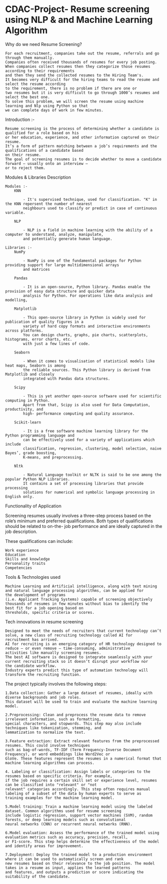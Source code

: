 # CDAC-Project- Resume screening using NLP & and Machine Learning Algorithm 

Why do we need Resume Screening?

    For each recruitment, companies take out the resume, referrals and go through them manually.
    Companies often received thousands of resumes for every job posting.
    When companies collect resumes then they categorize those resumes according to their requirements 
    and then they send the collected resumes to the Hiring Team's.
    It becomes very difficult for the hiring teams to read the resume and select the resume according 
    to the requirement, there is no problem if there are one or 
    two resumes but it is very difficult to go through 1000’s resumes and select the best one.
    To solve this problem, we will screen the resume using machine learning and Nlp using Python so that
    we can complete days of work in few minutes.

Introduction :-

    Resume screening is the process of determining whether a candidate is qualified for a role based on his 
    or her education, experience, and other information captured on their resume.
    It’s a form of pattern matching between a job’s requirements and the qualifications of a candidate based 
    on their resume.
    The goal of screening resumes is to decide whether to move a candidate forward – usually onto an interview – 
    or to reject them.


Modules & Libraries Description

    Modules :-
        KNN

            - It's supervised technique, used for classification. "K" in the KNN repersent the number of nearest 
            neighbours used to classify or predict in case of continuous variable.

        NLP

            - NLP is a field in machine learning with the ability of a computer to understand, analyze, manipulate, 
            and potentially generate human language.

    Libraries :-
        NumPy

            - NumPy is one of the fundamental packages for Python providing support for large multidimensional arrays 
            and matrices

        Pandas

            - It is an open-source, Python library. Pandas enable the provision of easy data structure and quicker data 
            analysis for Python. For operations like data analysis and modelling, 

        Matplotlib

            - This open-source library in Python is widely used for publication of quality figures in a
            variety of hard copy formats and interactive environments across platforms.
            You can design charts, graphs, pie charts, scatterplots, histograms, error charts, etc. 
            with just a few lines of code.

        Seaborn

            - When it comes to visualisation of statistical models like heat maps, Seaborn is among 
            the reliable sources. This Python library is derived from Matplotlib and closely
            integrated with Pandas data structures.

        Scipy

            - This is yet another open-source software used for scientific computing in Python. 
            Apart from that, Scipy is also used for Data Computation, productivity, and 
            high- performance computing and quality assurance.

        Scikit-learn

            - It is a free software machine learning library for the Python programming language and 
            can be effectively used for a variety of applications which include 
            classification, regression, clustering, model selection, naive Bayes’, grade boosting,
            K-means, and preprocessing.

        Nltk

            - Natural Language toolkit or NLTK is said to be one among the popular Python NLP Libraries. 
            It contains a set of processing libraries that provide processing 
            solutions for numerical and symbolic language processing in English only.

Functionality of Application

Screening resumes usually involves a three-step process based on the role’s minimum and preferred qualifications.
Both types of qualifications should be related to on-the- job performance and are ideally captured in the job description.

These qualifications can include:

    Work experience
    Education
    Skills and knowledge
    Personality traits
    Competencies

Tools & Technologies used

    Machine Learning and Artificial intelligence, along with text mining and natural language processing algorithms, can be applied for 
    the development of programs 
    (i.e. Applicant Tracking Systems) capable of screening objectively thousands of resumes in few minutes without bias to identify the 
    best fit for a job opening based on 
    thresholds, specific criteria or scores.

Tech innovations in resume screening

    Designed to meet the needs of recruiters that current technology can’t solve, a new class of recruiting technology called AI for 
    recruitment has arrived.
    AI for recruiting is an emerging category of HR technology designed to reduce — or even remove — time-consuming, administrative 
    activities like manually screening resumes.
    The best AI software is designed to integrate seamlessly with your current recruiting stack so it doesn’t disrupt your workflow nor
    the candidate workflow.
    Industry experts predict this type of automation technology will transform the recruiting function.


The project typically involves the following steps:

    1.Data collection: Gather a large dataset of resumes, ideally with diverse backgrounds and job roles. 
    This dataset will be used to train and evaluate the machine learning model.

    2.Preprocessing: Clean and preprocess the resume data to remove irrelevant information, such as formatting, 
    special characters, and stopwords. This step may also include techniques like tokenization, stemming, and 
    lemmatization to normalize the text.

    3.Feature extraction: Extract relevant features from the preprocessed resumes. This could involve techniques 
    such as bag-of-words, TF-IDF (Term Frequency-Inverse Document Frequency), or word embeddings like Word2Vec or 
    GloVe. These features represent the resumes in a numerical format that machine learning algorithms can process.

    4. Labeling or classification: Assign labels or categories to the resumes based on specific criteria. For example,
    if the job requires a certain skill set or experience level, resumes can be classified into "relevant" or "not 
    relevant" categories accordingly. This step often requires manual labeling of a subset of the data by human experts to serve as 
    training examples for the machine learning model.

    5.Model training: Train a machine learning model using the labeled dataset. Common algorithms used for resume screening 
    include logistic regression, support vector machines (SVM), random forests, or deep learning models such as convolutional 
    neural networks (CNN) or recurrent neural networks (RNN).

    6.Model evaluation: Assess the performance of the trained model using evaluation metrics such as accuracy, precision, recall,
    or F1-score. This step helps determine the effectiveness of the model and identify areas for improvement.

    7.Deployment: Deploy the trained model to a production environment where it can be used to automatically screen and rank 
    new resumes based on their relevance to the job position. The model takes in a resume as input, applies the learned patterns 
    and features, and outputs a prediction or score indicating the suitability of the candidate.
